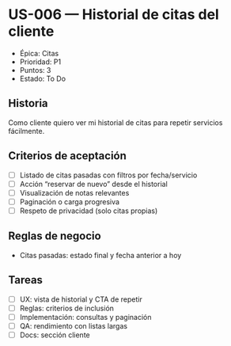 # US-006 — Historial de citas del cliente
- Épica: Citas
- Prioridad: P1
- Puntos: 3
- Estado: To Do

## Historia
Como cliente quiero ver mi historial de citas para repetir servicios fácilmente.

## Criterios de aceptación
- [ ] Listado de citas pasadas con filtros por fecha/servicio
- [ ] Acción “reservar de nuevo” desde el historial
- [ ] Visualización de notas relevantes
- [ ] Paginación o carga progresiva
- [ ] Respeto de privacidad (solo citas propias)

## Reglas de negocio
- Citas pasadas: estado final y fecha anterior a hoy

## Tareas
- [ ] UX: vista de historial y CTA de repetir
- [ ] Reglas: criterios de inclusión
- [ ] Implementación: consultas y paginación
- [ ] QA: rendimiento con listas largas
- [ ] Docs: sección cliente
